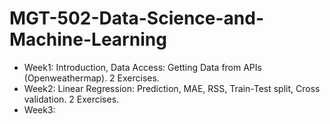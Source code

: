 # MGT-502-Data-Science-and-Machine-Learning

- Week1: Introduction, Data Access: Getting Data from APIs (Openweathermap). 2 Exercises.
- Week2: Linear Regression: Prediction, MAE, RSS, Train-Test split, Cross validation. 2 Exercises.
- Week3: 
